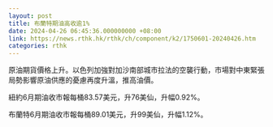 ```yaml
---
layout: post
title: 布蘭特期油高收逾1%
date: 2024-04-26 06:45:36.000000000 +08:00
link: https://news.rthk.hk/rthk/ch/component/k2/1750601-20240426.htm
categories: rthk
---
```


原油期貨價格上升。以色列加強對加沙南部城市拉法的空襲行動，市場對中東緊張局勢影響原油供應的憂慮再度升溫，推高油價。

紐約6月期油收市報每桶83.57美元，升76美仙，升幅0.92%。

布蘭特6月期油收市報每桶89.01美元，升99美仙，升幅1.12%。
